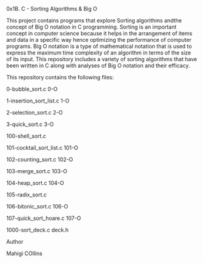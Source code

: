 0x1B. C - Sorting Algorithms & Big O

This project contains programs that explore Sorting algorithms andthe concept of Big O notation
in C programming. Sorting is an important concept in computer science because it helps in the 
arrangement of items and data in a specific way hence optimizing the performance of computer
programs. Big O notation is a type of mathematical notation that is used to express the maximum 
time complexity of an algorithm in terms of the size of its input.
This repository includes a variety of sorting algorithms that have been written in C along with 
analyses of Big O notation and their efficacy.

This repository contains the following files: 

0-bubble_sort.c
0-O

1-insertion_sort_list.c
1-O

2-selection_sort.c
2-O

3-quick_sort.c
3-O

100-shell_sort.c

101-cocktail_sort_list.c
101-O

102-counting_sort.c
102-O

103-merge_sort.c
103-O

104-heap_sort.c
104-O

105-radix_sort.c

106-bitonic_sort.c
106-O

107-quick_sort_hoare.c
107-O

1000-sort_deck.c
deck.h

Author 

Mahigi COllins
